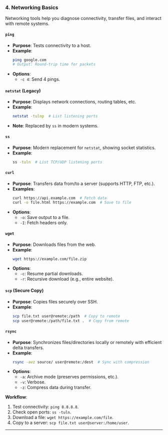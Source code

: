 ### 4. Networking Basics

Networking tools help you diagnose connectivity, transfer files, and interact with remote systems.

#### `ping`
- **Purpose**: Tests connectivity to a host.
- **Example**:
  ```bash
  ping google.com
  # Output: Round-trip time for packets
  ```
- **Options**:
  - `-c 4`: Send 4 pings.

#### `netstat` (Legacy)
- **Purpose**: Displays network connections, routing tables, etc.
- **Example**:
  ```bash
  netstat -tulnp  # List listening ports
  ```
- **Note**: Replaced by `ss` in modern systems.

#### `ss`
- **Purpose**: Modern replacement for `netstat`, showing socket statistics.
- **Example**:
  ```bash
  ss -tuln  # List TCP/UDP listening ports
  ```

#### `curl`
- **Purpose**: Transfers data from/to a server (supports HTTP, FTP, etc.).
- **Examples**:
  ```bash
  curl https://api.example.com  # Fetch data
  curl -o file.html https://example.com  # Save to file
  ```
- **Options**:
  - `-o`: Save output to a file.
  - `-I`: Fetch headers only.

#### `wget`
- **Purpose**: Downloads files from the web.
- **Example**:
  ```bash
  wget https://example.com/file.zip
  ```
- **Options**:
  - `-c`: Resume partial downloads.
  - `-r`: Recursive download (e.g., entire website).

#### `scp` (Secure Copy)
- **Purpose**: Copies files securely over SSH.
- **Example**:
  ```bash
  scp file.txt user@remote:/path  # Copy to remote
  scp user@remote:/path/file.txt .  # Copy from remote
  ```

#### `rsync`
- **Purpose**: Synchronizes files/directories locally or remotely with efficient delta transfers.
- **Example**:
  ```bash
  rsync -avz source/ user@remote:/dest  # Sync with compression
  ```
- **Options**:
  - `-a`: Archive mode (preserves permissions, etc.).
  - `-v`: Verbose.
  - `-z`: Compress data during transfer.

**Workflow**:
1. Test connectivity: `ping 8.8.8.8`.
2. Check open ports: `ss -tuln`.
3. Download a file: `wget https://example.com/file`.
4. Copy to a server: `scp file.txt user@server:/home/user`.

---
